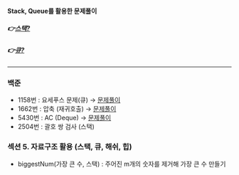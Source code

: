 #### Stack, Queue를 활용한 문제풀이
   ##### 👉[스택?](https://chanos.tistory.com/entry/%EC%9E%90%EB%A3%8C%EA%B5%AC%EC%A1%B0-%EC%8A%A4%ED%83%9DStack%EC%9D%B4%EB%9E%80-%EC%8A%A4%ED%83%9D%EC%9D%84-%ED%99%9C%EC%9A%A9%ED%95%B4-%EA%B4%84%ED%98%B8%EC%8C%8D-%ED%99%95%EC%9D%B8%ED%95%98%EA%B8%B0?category=998594)  
   ##### 👉[큐?](https://chanos.tistory.com/entry/%EC%9E%90%EB%A3%8C%EA%B5%AC%EC%A1%B0-%ED%81%90Queue%EB%9E%80?category=998594)  
   <hr>

   ### 백준
   * 1158번 : 요세푸스 문제(큐) → [문제풀이](https://chanos.tistory.com/entry/%EB%B0%B1%EC%A4%80-%ED%81%90-%EC%98%88%EC%A0%9C-%EB%B0%B1%EC%A4%80-1158%EB%B2%88-%EC%9A%94%EC%84%B8%ED%91%B8%EC%8A%A4-%EB%AC%B8%EC%A0%9CJosephus-problem?category=999286)  
   * 1662번 : 압축 (재귀호출) → [문제풀이](https://chanos.tistory.com/entry/%EB%B0%B1%EC%A4%80-1662%EB%B2%88-%EC%95%95%EC%B6%95-%ED%8C%8C%EC%9D%B4%EC%8D%AC-%EB%AC%B8%EC%A0%9C-%ED%92%80%EC%9D%B4)  
   * 5430번 : AC (Deque) → [문제풀이](https://chanos.tistory.com/entry/%EB%B0%B1%EC%A4%80-5430%EB%B2%88-AC-%ED%8C%8C%EC%9D%B4%EC%8D%AC-%EB%AC%B8%EC%A0%9C-%ED%92%80%EC%9D%B4)  
   * 2504번 : 괄호 쌍 검사 (스택)

   ### 섹션 5. 자료구조 활용 (스택, 큐, 해쉬, 힙)
   * biggestNum(가장 큰 수, 스택) : 주어진 m개의 숫자를 제거해 가장 큰 수 만들기  
 